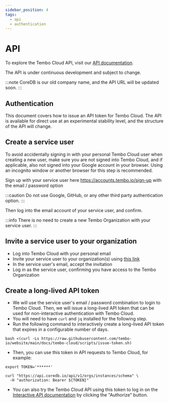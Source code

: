 ```yaml
---
sidebar_position: 4
tags:
  - api
  - authentication
---
```


# API

To explore the Tembo Cloud API, visit our [API documentation](/platform-api).

The API is under continuous development and subject to change.

:::note
CoreDB is our old company name, and the API URL will be updated soon.
:::

## Authentication

This document covers how to issue an API token for Tembo Cloud. The API is available for direct use at an experimental stability level, and the structure of the API will change.

## Create a service user

To avoid accidentally signing in with your personal Tembo Cloud user when creating a new user, make sure you are not signed into Tembo Cloud, and if applicable, also not signed into your Google account in your browser. Using an incognito window or another browser for this step is recommended.

Sign up with your service user here https://accounts.tembo.io/sign-up with the email / password option

:::caution
Do not use Google, GitHub, or any other third party authentication option.
:::

Then log into the email account of your service user, and confirm.

:::info
There is no need to create a new Tembo Organization with your service user.
:::

## Invite a service user to your organization

- Log into Tembo Cloud with your personal email
- Invite your service user to your organization(s) using [this link](https://accounts.tembo.io/organization)
- In the service user's email, accept the invitation
- Log in as the service user, confirming you have access to the Tembo Organization

## Create a long-lived API token

- We will use the service user's email / password combination to login to Tembo Cloud. Then, we will issue a long-lived API token that can be used for non-interactive authentication with Tembo Cloud.
- You will need to have `curl` and `jq` installed for the following step.
- Run the following command to interactively create a long-lived API token that expires in a configurable number of days.

```shell
bash <(curl -Ls https://raw.githubusercontent.com/tembo-io/website/main/docs/tembo-cloud/scripts/issue-token.sh)
```

- Then, you can use this token in API requests to Tembo Cloud, for example:

```shell
export TOKEN='******'

curl "https://api.coredb.io/api/v1/orgs/instances/schema" \
  -H "authorization: Bearer ${TOKEN}"
```

- You can also try the Tembo Cloud API using this token to log in on the [Interactive API documentation](https://api.coredb.io/swagger-ui/) by clicking the "Authorize" button.
